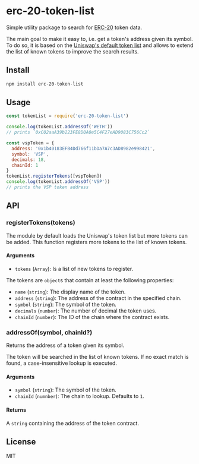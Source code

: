 # erc-20-token-list

Simple utility package to search for [ERC-20](https://eips.ethereum.org/EIPS/eip-20) token data.

The main goal to make it easy to, i.e. get a token's address given its symbol.
To do so, it is based on the [Uniswap's default token list](https://github.com/Uniswap/default-token-list) and allows to extend the list of known tokens to improve the search results.

## Install

```sh
npm install erc-20-token-list
```

## Usage

```js
const tokenList = require('erc-20-token-list')

console.log(tokenList.addressOf('WETH'))
// prints `0xC02aaA39b223FE8D0A0e5C4F27eAD9083C756Cc2`

const vspToken = {
  address: '0x1b40183EFB4Dd766f11bDa7A7c3AD8982e998421',
  symbol: 'VSP',
  decimals: 18,
  chainId: 1
}
tokenList.registerTokens([vspToken])
console.log(tokenList.addressOf('VSP'))
// prints the VSP token address
```

## API

### registerTokens(tokens)

The module by default loads the Uniswap's token list but more tokens can be added.
This function registers more tokens to the list of known tokens.

#### Arguments

- `tokens` (`Array`): Is a list of new tokens to register.

The tokens are `object`s that contain at least the following properties:

- `name` (`string`): The display name of the token.
- `address` (`string`): The address of the contract in the specified chain.
- `symbol` (`string`): The symbol of the token.
- `decimals` (`number`): The number of decimal the token uses.
- `chainId` (`number`): The ID of the chain where the contract exists.

### addressOf(symbol, chainId?)

Returns the address of a token given its symbol.

The token will be searched in the list of known tokens.
If no exact match is found, a case-insensitive lookup is executed.

#### Arguments

- `symbol` (`string`): The symbol of the token.
- `chainId` (`numnber`): The chain to lookup. Defaults to `1`.

#### Returns

A `string` containing the address of the token contract.

## License

MIT
